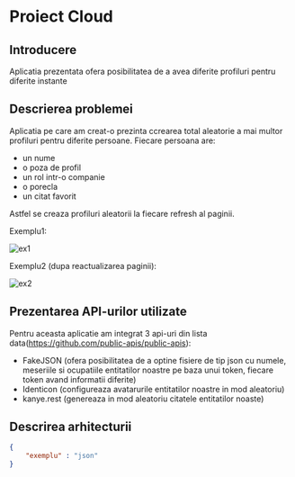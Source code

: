 
# Proiect Cloud
## Introducere
Aplicatia prezentata ofera posibilitatea de a avea diferite profiluri pentru diferite instante
## Descrierea problemei
Aplicatia pe care am creat-o prezinta ccrearea total aleatorie a mai multor profiluri pentru diferite persoane.
Fiecare persoana are:
* un nume
* o poza de profil
* un rol intr-o companie
* o porecla
* un citat favorit

Astfel se creaza profiluri aleatorii la fiecare refresh al paginii.

Exemplu1:

![ex1](/prjCloud/Img/Screenshot_1.png)

Exemplu2 (dupa reactualizarea paginii):

![ex2](/prjCloud/Img/Screenshot_2.png)
## Prezentarea API-urilor utilizate

Pentru aceasta aplicatie am integrat 3 api-uri din lista data(https://github.com/public-apis/public-apis):

* FakeJSON (ofera posibilitatea de a optine fisiere de tip json cu numele, meseriile si ocupatiile entitatilor noastre pe baza unui token, fiecare token avand informatii diferite)
* Identicon (configureaza avatarurile entitatilor noastre in mod aleatoriu)
* kanye.rest (genereaza in mod aleatoriu citatele entitatilor noaste)

## Descrirea arhitecturii

```json
{
    "exemplu" : "json"
}
```